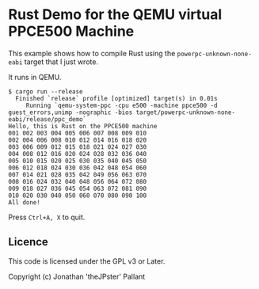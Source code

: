 # Rust Demo for the QEMU virtual PPCE500 Machine

This example shows how to compile Rust using the `powerpc-unknown-none-eabi` target that I just wrote.

It runs in QEMU.

```console
$ cargo run --release
  Finished `release` profile [optimized] target(s) in 0.01s
     Running `qemu-system-ppc -cpu e500 -machine ppce500 -d guest_errors,unimp -nographic -bios target/powerpc-unknown-none-eabi/release/ppc_demo`
Hello, this is Rust on the PPCE500 machine
001 002 003 004 005 006 007 008 009 010 
002 004 006 008 010 012 014 016 018 020 
003 006 009 012 015 018 021 024 027 030 
004 008 012 016 020 024 028 032 036 040 
005 010 015 020 025 030 035 040 045 050 
006 012 018 024 030 036 042 048 054 060 
007 014 021 028 035 042 049 056 063 070 
008 016 024 032 040 048 056 064 072 080 
009 018 027 036 045 054 063 072 081 090 
010 020 030 040 050 060 070 080 090 100 
All done!
```

Press `Ctrl+A, X` to quit.

## Licence

This code is licensed under the GPL v3 or Later.

Copyright (c) Jonathan 'theJPster' Pallant
